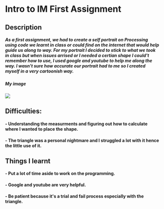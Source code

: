 # Intro to IM First Assignment 
## Description 
#####  As a first assignment, we had to create a self portrait on Processing using code we learnt in class or could find on the internet that would help guide us along to way. For my portrait I decided to stick to what we took in class but when issues arrised or I needed a certian shape I could't remember how to use, I used google and youtube to help me along the way. I wasn't sure how accurate our portrait had to me so I created myself in a very cartoonish way.
##### My image 
 ![](IMportrait.jpg)
## Difficulties:
#### - Understanding the measurments and figuring out how to calculate where I wanted to place the shape.
#### - The triangle was a personal nightmare and I struggled a lot with it hence the little use of it.
## Things I learnt
#### - Put a lot of time aside to work on the programming.
#### - Google and youtube are very helpful.
#### - Be patient because it's a trial and fail process especially with the triangle.
